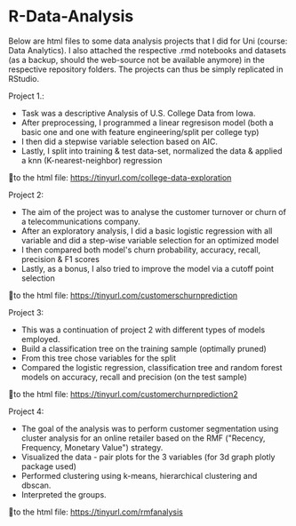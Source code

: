 # R-Data-Analysis

Below are html files to some data analysis projects that I did for Uni (course: Data Analytics). I also attached the respective .rmd notebooks and datasets (as a backup, should the web-source not be available anymore) in the respective repository folders. The projects can thus be simply replicated in RStudio. 

Project 1.:
- Task was a descriptive Analysis of U.S. College Data from Iowa.
- After preprocessing, I programmed a linear regresison model (both a basic one and one with feature engineering/split per college typ)
- I then did a stepwise variable selection based on AIC.
- Lastly, I split into training & test data-set, normalized the data & applied a knn (K-nearest-neighbor) regression

🔗to the html file: https://tinyurl.com/college-data-exploration

Project 2:
- The aim of the project was to analyse the customer turnover or churn of a telecommunications company.
- After an exploratory analysis, I did a basic logistic regression with all variable and did a step-wise variable selection for an optimized model
- I then compared both model's churn probability, accuracy, recall, precision & F1 scores
- Lastly, as a bonus, I also tried to improve the model via a cutoff point selection

🔗to the html file: https://tinyurl.com/customerschurnprediction

Project 3:
- This was a continuation of project 2 with different types of models employed.
- Build a classification tree on the training sample (optimally pruned)
- From this tree chose variables for the split
- Compared the logistic regression, classification tree and random forest models on accuracy, recall and precision (on the test sample)

🔗to the html file: https://tinyurl.com/customerchurnprediction2

Project 4:
- The goal of the analysis was to perform customer segmentation using cluster analysis for an online retailer based on the RMF ("Recency, Frequency, Monetary Value") strategy.
- Visualized the data - pair plots for the 3 variables (for 3d graph plotly package used)
- Performed clustering using k-means, hierarchical clustering and dbscan.
- Interpreted the groups.

🔗to the html file: https://tinyurl.com/rmfanalysis
